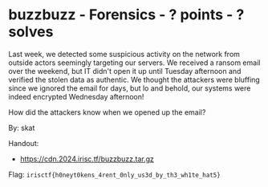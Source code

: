 # buzzbuzz - Forensics - ? points - ? solves

Last week, we detected some suspicious activity on the network from outside actors seemingly targeting our servers. We received a ransom email over the weekend, but IT didn't open it up until Tuesday afternoon and verified the stolen data as authentic. We thought the attackers were bluffing since we ignored the email for days, but lo and behold, our systems were indeed encrypted Wednesday afternoon!

How did the attackers know when we opened up the email?

By: skat

Handout:
- https://cdn.2024.irisc.tf/buzzbuzz.tar.gz

Flag: `irisctf{h0neyt0kens_4rent_0nly_us3d_by_th3_wh1te_hat5}`
